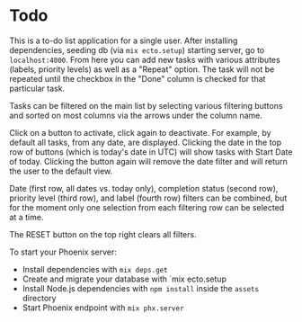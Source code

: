 # Todo
This is a to-do list application for a single user. After installing dependencies, seeding db (via `mix ecto.setup`) starting server, go to `localhost:4000`. From here you can add new tasks with various attributes (labels, priority levels) as well as a "Repeat" option. The task will not be repeated until the checkbox in the  "Done" column is checked for that particular task. 

Tasks can be filtered on the main list by selecting various filtering buttons and sorted on most columns via the arrows under the column name. 

Click on a button to activate, click again to deactivate. For example, by default all tasks, 
from any date, are displayed. Clicking the date in the top row of buttons (which is today's date in UTC) will show tasks with Start Date of today. Clicking the button again will remove the date filter and will return the user to the default view. 

Date (first row, all dates vs. today only), completion status (second row), priority level (third row), and label (fourth row) filters can be combined, but for the moment only one selection from each filtering row can be selected at a time. 

The RESET button on the top right clears all filters.

To start your Phoenix server:

  * Install dependencies with `mix deps.get`
  * Create and migrate your database with `mix ecto.setup
  * Install Node.js dependencies with `npm install` inside the `assets` directory
  * Start Phoenix endpoint with `mix phx.server`
  

